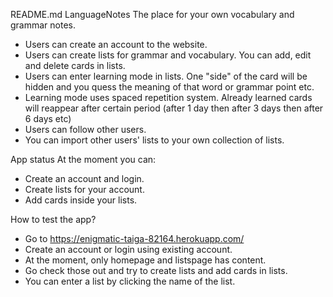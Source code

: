 README.md
LanguageNotes
The place for your own vocabulary and grammar notes.

+ Users can create an account to the website.
+ Users can create lists for grammar and vocabulary. You can add, edit and delete cards in lists.
+ Users can enter learning mode in lists. One "side" of the card will be hidden and you quess the meaning of that word or grammar point etc.
+ Learning mode uses spaced repetition system. Already learned cards will reappear after  certain period (after 1 day then after 3 days then after 6 days etc)
+ Users can follow other users.
+ You can import other users' lists to your own collection of lists.

App status
At the moment you can:
+ Create an account and login.
+ Create lists for your account.
+ Add cards inside your lists.

How to test the app?
+ Go to https://enigmatic-taiga-82164.herokuapp.com/
+ Create an account or login using existing account. 
+ At the moment, only homepage and listspage has content. 
+ Go check those out and try to create lists and add cards in lists.
+ You can enter a list by clicking the name of the list. 
